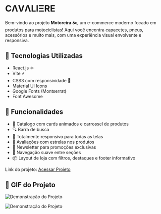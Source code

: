 # CΛVΛLIΞRE #


Bem-vindo ao projeto **Motoreira** 🏍️, um e-commerce moderno focado em produtos para motociclistas! Aqui você encontra capacetes, pneus, acessórios e muito mais, com uma experiência visual envolvente e responsiva.

## 🚀 Tecnologias Utilizadas

- React.js ⚛️
- Vite ⚡
- CSS3 com responsividade 📱
- Material UI Icons
- Google Fonts (Montserrat)
- Font Awesome

## 🎯 Funcionalidades

- 🛒 Catálogo com cards animados e carrossel de produtos
- 🔍 Barra de busca
- 📱 Totalmente responsivo para todas as telas
- 🌟 Avaliações com estrelas nos produtos
- 📧 Newsletter para promoções exclusivas
- 🧭 Navegação suave entre seções
- 📦 Layout de loja com filtros, destaques e footer informativo

Link do projeto:
<a href="https://e-commece-motoreira.vercel.app/" target="_blank" rel="noopener noreferrer">
  Acessar Projeto
</a>

## 📸 GIF do Projeto
![Demonstração do Projeto](./public/assets/E-CommerceMotoreira.gif)



![Demonstração do Projeto](./E-commerceMotoreira.gif)


